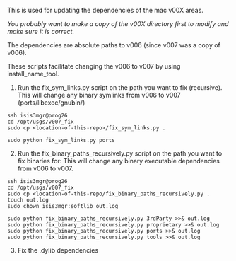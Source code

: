 This is used for updating the dependencies of the mac v00X areas.

*You probably want to make a copy of the v00X directory first to modify and make sure it is correct.*

The dependencies are absolute paths to v006 (since v007 was a copy of v006).

These scripts facilitate changing the v006 to v007 by using install_name_tool.

1. Run the fix_sym_links.py script on the path you want to fix (recursive).
This will change any binary symlinks from v006 to v007 (ports/libexec/gnubin/)

```
ssh isis3mgr@prog26
cd /opt/usgs/v007_fix
sudo cp <location-of-this-repo>/fix_sym_links.py .

sudo python fix_sym_links.py ports
```

2. Run the fix_binary_paths_recursively.py script on the path you want to fix binaries for:
This will change any binary executable dependencies from v006 to v007.

```
ssh isis3mgr@prog26
cd /opt/usgs/v007_fix
sudo cp <location-of-this-repo/fix_binary_paths_recursively.py .
touch out.log
sudo chown isis3mgr:softlib out.log

sudo python fix_binary_paths_recursively.py 3rdParty >>& out.log
sudo python fix_binary_paths_recursively.py proprietary >>& out.log
sudo python fix_binary_paths_recursively.py ports >>& out.log
sudo python fix_binary_paths_recursively.py tools >>& out.log
```

3. Fix the .dylib dependencies
